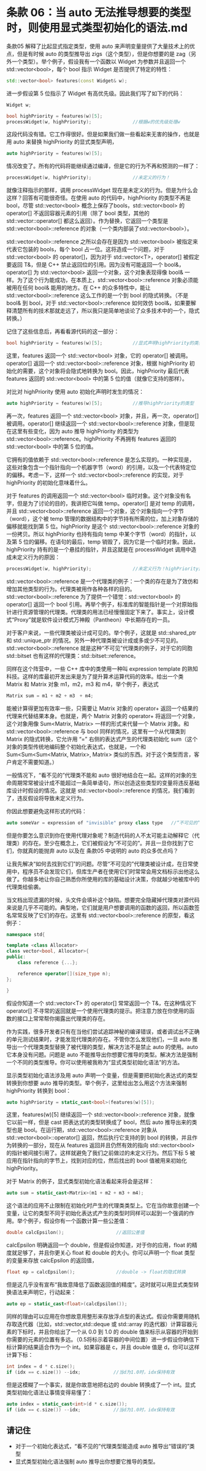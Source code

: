 # 条款 06：当 auto 无法推导想要的类型时，则使用显式类型初始化的语法.md

条款05 解释了比起显式指定类型，使用 auto 来声明变量提供了大量技术上的优点，但是有时候 auto 的类型推导出 zigs（这个类型），但是你想要的是 zag（另外一个类型）。举个例子，假设我有一个函数以 Widget 为参数并且返回一个 std::vector\<bool\>，每个 bool 指示 Widget 是否提供了特定的特性：

```C++
std::vector<bool> features(const Widget& w);
```

进一步假设第 5 位指示了 Widget 有高优先级。因此我们写了如下的代码：

```C++
Widget w;

bool highPriority = features(w)[5];
processWidget(w, highPriority);               //根据w的优先级处理w
```

这段代码没有错。它工作得很好。但是如果我们做一些看起来无害的操作，也就是用 auto 来替换 highPriority 的显式类型声明，

```C++
auto highPriority = features(w)[5];
```

情况改变了。所有的代码将能继续通过编译，但是它的行为不再和预测的一样了：

```C++
processWidget(w, highPriority);               //未定义的行为！
```

就像注释指示的那样，调用 processWidget 现在是未定义的行为。但是为什么会这样？回答有可能很奇怪。在使用 auto 的代码中，highPriority 的类型不再是 bool，尽管 std::vector\<bool\> 概念上保存了bools，std::vector\<bool\> 的 operator[] 不返回容器元素的引用（除了 bool 类型，其他的 std::vector::operator[] 都这么返回）。作为替换，它返回一个类型是 std::vector\<bool\>::reference 的对象（一个类内部装了std::vector\<bool\>）。

std::vector\<bool\>::reference 之所以会存在是因为 std::vector\<bool\> 被指定来代表它包装的 bools，每个 bool 占一位。这将造成一个问题，对于 std::vector\<bool\> 的 operator[]，因为对于 std::vector\<T\>，operator[] 被假定要返回 T&，但是 C++ 禁止返回位的引用。因为没有可能返回一个 bool&，operator[] 为 std::vector\<bool\> 返回一个对象，这个对象表现得像 bool& 一样。为了这个行为能成功，在本质上，std::vector\<bool\>::reference 对象必须能被用在任何 bool& 能用的地方。在 C++ 的众多特性中，能让 std::vector\<bool\>::reference 这么工作的是一个到 bool 的隐式转换。（不是 bool& 到 bool，对于 std::vector\<bool\>::reference 如何效仿 bool&，如果要解释清楚所有的技术那就走远了，所以我只是简单地谈论了众多技术中的一个，隐式转换。）

记住了这些信息后，再看看源代码的这一部分：

```C++
bool highPriority = features(w)[5];           //显式声明highPriority的类型
```

这里，features 返回一个 std::vector\<bool\> 对象，它的 operator[] 被调用。operator[] 返回一个 std::vector\<bool\>::reference 对象，根据 highPriority 初始化的需要，这个对象将会隐式地转换为 bool。因此，highPriority 最后代表 features 返回的 std::vector\<bool\> 中的第 5 位的值（就像它支持的那样）。

对比对 highPriority 使用 auto 初始化声明时发生的情况：

```C++
auto highPriority = features(w)[5];           //推导highPriority的类型
```

再一次，features 返回一个 std::vector\<bool\> 对象，并且，再一次，operator[] 被调用。operator[] 继续返回一个 std::vector\<bool\>::reference 对象，但是现在这里有些变化，因为 auto 推导 highPriority 的类型为 std::vector\<bool\>::reference。highPriority 不再拥有 features 返回的 std::vector\<bool\> 中的第 5 位的值。

它拥有的值依赖于 std::vector\<bool\>::reference 是怎么实现的。一种实现是，这些对象包含一个指针指向一个机器字节（word）的引用，以及一个代表特定位的偏移。考虑一下，这样一个 std::vector\<bool\>::reference 的实现，对于 highPriority 的初始化意味着什么。

对于 features 的调用返回一个 std::vector\<bool\> 临时对象。这个对象没有名字，但是为了讨论的目的，我讲把它叫做 temp。operator[] 是对 temp 的调用，并且 std::vector\<bool\>::reference 返回一个对象，这个对象指向一个字节（word），这个被 temp 管理的数据结构中的字节持有所需的位，加上对象存储的偏移就能找到第 5 位。highPriority 是这个 std::vector\<bool\>::reference 对象的一份拷贝。所以 highPriority 也持有指向 temp 中某个字节（word）的指针，以及第 5 位的偏移。在语句的最后，temp 销毁了，因为它是一个临时对象。因此，highPriority 持有的是一个悬挂的指针，并且这就是在 processWidget 调用中造成未定义行为的原因：

```C++
processWidget(w, highPriority);               //未定义行为！highPriority持有悬挂的指针
```

std::vector\<bool\>::reference 是一个代理类的例子：一个类的存在是为了效仿和增加其他类型的行为。代理类被用作各种各样的目的。std::vector\<bool\>::reference 为了提供一个错觉：std::vector\<bool\> 的 operator[] 返回一个 bool 引用。再举个例子，标准库的智能指针是一个对原始指针进行资源管理的代理类。代理类的用法已经慢慢固定下来了。事实上，设计模式“Proxy”就是软件设计模式万神殿（Pantheon）中长期存在的一员。

对于客户来说，一些代理类被设计成可见的。举个例子，这就是 std::shared\_ptr 和 std::unique\_ptr 的情况。另外一种代理类被设计成或多或少不可见的。std::vector\<bool\>::reference 就是这种“不可见”代理类的例子，对于它的同胞 std::bitset 也有这样的代理类：std::bitset::reference。

同样在这个阵营中，一些 C++ 库中的类使用一种叫 expression template 的熟知科技。这样的库最初开发出来是为了提升算术运算代码的效率。给出一个类 Matrix 和 Matrix 对象 m1，m2，m3 和 m4，举个例子，表达式

```C++
Matrix sum = m1 + m2 + m3　+ m4;
```

能被计算得更加有效率一些，只需要让 Matrix 对象的 operator+ 返回一个结果的代理来代替结果本身。也就是，两个 Matrix 对象的 operator+ 将返回一个对象，这个对象用像 Sum\<Matrix, Matrix\> 一样的形式来代替一个 Matrix 对象。和 std::vector\<bool\>::reference 与 bool 同样的情况，这里有一个从代理类到 Matrix 的隐式转换，它允许用 “=” 右侧的表达式产生的代理类初始化 sum（这个对象的类型传统地编码整个初始化表达式，也就是，一个和 Sum<Sum<Sum<Matrix, Matrix>, Matrix> 类似的东西。对于这个类型而言，客户肯定不需要知道。）

一般情况下，“看不见的”代理类不能和 auto 很好地结合在一起。这样的对象的生命周期常常被设计成不能超过一条简单语句，所以创造这些类型的变量将违反基础库设计时假设的情况。这就是 std::vector\<bool\>::reference 的情况，我们看到了，违反假设将导致未定义行为。

你因此想要避免这样形式的代码：

```C++
auto someVar = expression of "invisible" proxy class type   //“不可见的”代理类的表达式
```

但是你要怎么意识到你在使用代理对象呢？制造代码的人不太可能主动解释它（代理类）的存在。至少在概念上，它们被假设为“不可见的”。并且一旦你找到了它们，你就真的能抛弃 auto 以及在 条款05 中说明的 auto 的众多优点吗？

让我先解决“如何去找到它们”的问题。尽管“不可见的”代理类被设计成，在日常使用中，程序员不会发现它们，但库生产者在使用它们时常常会用文档标示出他这么做了。你越多地让你自己熟悉你所使用的库的基础设计决策，你就越少地被库中的代理类给偷袭。

当文档出现遗漏的时候，头文件会填补这个缺陷。想要完全隐藏掉代理类对源代码来说是几乎不可能的。典型地，它们就是用户想要调用的函数的返回，所以函数签名常常反映了它们的存在。这里有 std::vector\<bool\>::reference 的原型，看这例子：

```C++
namespace std{

template <class Allocator>
class vector<bool, Allocator>{
public:
    class reference {...};

    reference operator[](size_type n);
};

}
```

假设你知道一个 std::vector\<T\> 的 operator[] 常常返回一个 T&，在这种情况下 operator[] 不寻常的返回就是一个使用代理类的提示。把注意力放在你使用的函数的接口上常常帮你揭露出代理类的存在。

作为实践，很多开发者只有在当他们尝试追踪神秘的编译错误，或者调试出不正确的单元测试结果时，才能发现代理类的存在。不管你怎么发现他们，一旦 auto 推导出一个代理类类型替换了被代理的类型，解决方法不是禁止 auto 的使用。auto 它本身没有问题。问题是 auto 不能推导出你想要它推导的类型。解决方法是强制一个不同的类型推导。你可以使用被我称为“显式类型初始化语法”的方法。

显示类型初始化语法涉及用 auto 声明一个变量，但是需要把初始化表达式的类型转换到你想要 auto 推导的类型。举个例子，这里给出怎么用这个方法来强制 highPriority 转换到 bool：

```C++
auto highPriority = static_cast<bool>(features(w)[5]);
```

这里，features(w)[5] 继续返回一个 std::vector\<bool\>::reference 对象，就像它以前一样，但是 cast 把表达式的类型转换成了 bool，然后 auto 推导出来的类型也是 bool。在运行期，std::vector\<bool\>::reference 对象从 std::vector\<bool\>::operator[] 返回，然后执行它支持的到 bool 的转换，并且作为转换的一部分，现在从 features 返回并且仍然有效的指向 std::vector\<bool\> 的指针被间接引用了。这样就避免了我们之前做过的未定义行为。然后下标 5 被应用在指针指向的字节上，找到对应的位，然后找出的 bool 值被用来初始化 highPriority。

对于 Matrix 的例子，显式类型初始化语法看起来将会是这样：

```C++
auto sum = static_cast<Matrix>(m1 + m2 + m3 + m4);
```

这个语法的应用不止限制在初始化时产生的代理类类型上。它在当你故意创建一个变量，让它的类型不同于初始化表达式产生的类型时同样可以起到一个强调的作用。举个例子，假设你有一个函数计算一些公差值：

```C++
double calcEpsilon();                   //返回公差值
```

calcEpsilon 明确返回一个 double，但是假设你知道，对于你的应用，float 的精度就足够了，并且你更关心 float 和 double 的大小。你可以声明一个 float 类型的变量来存放 calcEpsilon 的返回值，

```C++
float ep = calcEpsilon();               //double -> float的隐式转换
```

但是这几乎没有宣布“我故意降低了函数返回值的精度”。这时就可以用显式类型转换语法来声明它，行动起来：

```C++
auto ep = static_cast<float>(calcEpsilon());
```

同样的理由可以应用在你想故意用整形来存放浮点型的表达式。假设你需要用随机存取迭代器（比如，std::vector,std::deque 或 std::array 的迭代器）计算容器元素的下标时，并且你给出了一个从 0.0 到 1.0 的 double 值来标示从容器的开始到你需要的元素的位置有多远。（0.5将标示着容器的中间位置）进一步假设你确信下标计算的结果适合作为一个 int。如果容器是 c，并且 double 值是 d，你可以这样计算下标：

```C++
int index = d * c.size();
if (idx == c.size()) --idx;            //当d为1.0时，idx保持有效
```

但是这模糊了一个事实，就是你故意地把右边的 double 转换成了一个 int。显式类型初始化语法让事情变得易懂了：

```C++
auto index = static_cast<int>(d * c.size());
if (idx == c.size()) --idx;            //当d为1.0时，idx保持有效
```

## 请记住

* 对于一个初始化表达式，“看不见的”代理类型能造成 auto 推导出“错误的”类型
* 显式类型初始化语法强制 auto 推导出你想要它推导的类型。
